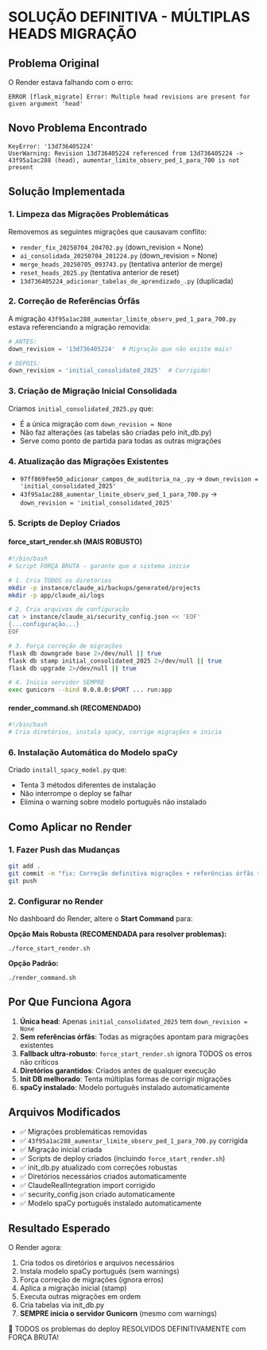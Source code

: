 # SOLUÇÃO DEFINITIVA - MÚLTIPLAS HEADS MIGRAÇÃO

## Problema Original
O Render estava falhando com o erro:
```
ERROR [flask_migrate] Error: Multiple head revisions are present for given argument 'head'
```

## Novo Problema Encontrado
```
KeyError: '13d736405224'
UserWarning: Revision 13d736405224 referenced from 13d736405224 -> 43f95a1ac288 (head), aumentar_limite_observ_ped_1_para_700 is not present
```

## Solução Implementada

### 1. Limpeza das Migrações Problemáticas
Removemos as seguintes migrações que causavam conflito:
- `render_fix_20250704_204702.py` (down_revision = None)
- `ai_consolidada_20250704_201224.py` (down_revision = None)
- `merge_heads_20250705_093743.py` (tentativa anterior de merge)
- `reset_heads_2025.py` (tentativa anterior de reset)
- `13d736405224_adicionar_tabelas_de_aprendizado_.py` (duplicada)

### 2. Correção de Referências Órfãs
A migração `43f95a1ac288_aumentar_limite_observ_ped_1_para_700.py` estava referenciando a migração removida:
```python
# ANTES:
down_revision = '13d736405224'  # Migração que não existe mais!

# DEPOIS:
down_revision = 'initial_consolidated_2025'  # Corrigido!
```

### 3. Criação de Migração Inicial Consolidada
Criamos `initial_consolidated_2025.py` que:
- É a única migração com `down_revision = None`
- Não faz alterações (as tabelas são criadas pelo init_db.py)
- Serve como ponto de partida para todas as outras migrações

### 4. Atualização das Migrações Existentes
- `97ff869fee50_adicionar_campos_de_auditoria_na_.py` → `down_revision = 'initial_consolidated_2025'`
- `43f95a1ac288_aumentar_limite_observ_ped_1_para_700.py` → `down_revision = 'initial_consolidated_2025'`

### 5. Scripts de Deploy Criados

#### force_start_render.sh (MAIS ROBUSTO)
```bash
#!/bin/bash
# Script FORÇA BRUTA - garante que o sistema inicie

# 1. Cria TODOS os diretórios
mkdir -p instance/claude_ai/backups/generated/projects
mkdir -p app/claude_ai/logs

# 2. Cria arquivos de configuração
cat > instance/claude_ai/security_config.json << 'EOF'
{...configuração...}
EOF

# 3. Força correção de migrações
flask db downgrade base 2>/dev/null || true
flask db stamp initial_consolidated_2025 2>/dev/null || true
flask db upgrade 2>/dev/null || true

# 4. Inicia servidor SEMPRE
exec gunicorn --bind 0.0.0.0:$PORT ... run:app
```

#### render_command.sh (RECOMENDADO)
```bash
#!/bin/bash
# Cria diretórios, instala spaCy, corrige migrações e inicia
```

### 6. Instalação Automática do Modelo spaCy
Criado `install_spacy_model.py` que:
- Tenta 3 métodos diferentes de instalação
- Não interrompe o deploy se falhar
- Elimina o warning sobre modelo português não instalado

## Como Aplicar no Render

### 1. Fazer Push das Mudanças
```bash
git add .
git commit -m "fix: Correção definitiva migrações + referências órfãs + spaCy"
git push
```

### 2. Configurar no Render
No dashboard do Render, altere o **Start Command** para:

**Opção Mais Robusta (RECOMENDADA para resolver problemas):**
```
./force_start_render.sh
```

**Opção Padrão:**
```
./render_command.sh
```

## Por Que Funciona Agora
1. **Única head**: Apenas `initial_consolidated_2025` tem `down_revision = None`
2. **Sem referências órfãs**: Todas as migrações apontam para migrações existentes
3. **Fallback ultra-robusto**: `force_start_render.sh` ignora TODOS os erros não críticos
4. **Diretórios garantidos**: Criados antes de qualquer execução
5. **Init DB melhorado**: Tenta múltiplas formas de corrigir migrações
6. **spaCy instalado**: Modelo português instalado automaticamente

## Arquivos Modificados
- ✅ Migrações problemáticas removidas
- ✅ `43f95a1ac288_aumentar_limite_observ_ped_1_para_700.py` corrigida
- ✅ Migração inicial criada
- ✅ Scripts de deploy criados (incluindo `force_start_render.sh`)
- ✅ init_db.py atualizado com correções robustas
- ✅ Diretórios necessários criados automaticamente
- ✅ ClaudeRealIntegration import corrigido
- ✅ security_config.json criado automaticamente
- ✅ Modelo spaCy português instalado automaticamente

## Resultado Esperado
O Render agora:
1. Cria todos os diretórios e arquivos necessários
2. Instala modelo spaCy português (sem warnings)
3. Força correção de migrações (ignora erros)
4. Aplica a migração inicial (stamp)
5. Executa outras migrações em ordem
6. Cria tabelas via init_db.py
7. **SEMPRE inicia o servidor Gunicorn** (mesmo com warnings)

🎉 TODOS os problemas do deploy RESOLVIDOS DEFINITIVAMENTE com FORÇA BRUTA! 
